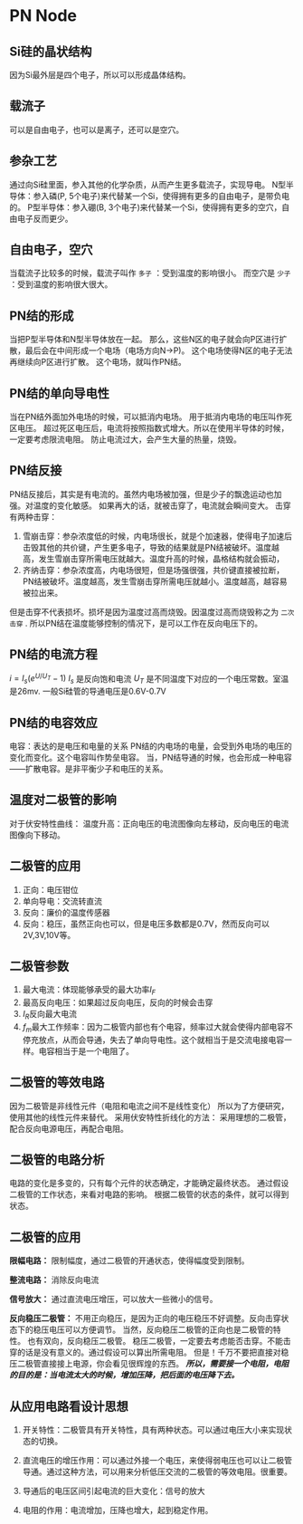 # PN Node

## Si硅的晶状结构

因为Si最外层是四个电子，所以可以形成晶体结构。

## 载流子

可以是自由电子，也可以是离子，还可以是空穴。

## 参杂工艺

通过向Si硅里面，参入其他的化学杂质，从而产生更多载流子，实现导电。
N型半导体：参入磷(P, 5个电子)来代替某一个Si，使得拥有更多的自由电子，是带负电的。
P型半导体：参入硼(B, 3个电子)来代替某一个Si，使得拥有更多的空穴，自由电子反而更少。

## 自由电子，空穴

当载流子比较多的时候，载流子叫作 `多子` ：受到温度的影响很小。
而空穴是 `少子` ：受到温度的影响很大很大。

## PN结的形成

当把P型半导体和N型半导体放在一起。
那么，这些N区的电子就会向P区进行扩散，最后会在中间形成一个电场（电场方向N->P)。
这个电场使得N区的电子无法再继续向P区进行扩散。
这个电场，就叫作PN结。

## PN结的单向导电性

当在PN结外面加外电场的时候，可以抵消内电场。
用于抵消内电场的电压叫作死区电压。
超过死区电压后，电流将按照指数式增大。所以在使用半导体的时候，一定要考虑限流电阻。
防止电流过大，会产生大量的热量，烧毁。

## PN结反接

PN结反接后，其实是有电流的。虽然内电场被加强，但是少子的飘逸运动也加强。对温度的变化敏感。
如果再大的话，就被击穿了，电流就会瞬间变大。
击穿有两种击穿：
1. 雪崩击穿：参杂浓度低的时候，内电场很长，就是个加速器，使得电子加速后击毁其他的共价键，产生更多电子，导致的结果就是PN结被破坏。温度越高，发生雪崩击穿所需电压就越大。温度升高的时候，晶格结构就会振动，
1. 齐纳击穿：参杂浓度高，内电场很短，但是场强很强，共价键直接被拉断，PN结被破坏。温度越高，发生雪崩击穿所需电压就越小。温度越高，越容易被拉出来。

但是击穿不代表损坏。损坏是因为温度过高而烧毁。因温度过高而烧毁称之为 `二次击穿` . 所以PN结在温度能够控制的情况下，是可以工作在反向电压下的。

## PN结的电流方程

$i = I_s(e^{U/U_T}-1)$
$I_s$ 是反向饱和电流
$U_T$ 是不同温度下对应的一个电压常数。室温是26mv.
一般Si硅管的导通电压是0.6V-0.7V

## PN结的电容效应

电容：表达的是电压和电量的关系
PN结的内电场的电量，会受到外电场的电压的变化而变化。这个电容叫作势垒电容。
当，PN结导通的时候，也会形成一种电容——扩散电容。是非平衡少子和电压的关系。

## 温度对二极管的影响

对于伏安特性曲线：
温度升高：正向电压的电流图像向左移动，反向电压的电流图像向下移动。

## 二极管的应用

1. 正向：电压钳位
1. 单向导电：交流转直流
1. 反向：廉价的温度传感器
1. 反向：稳压，虽然正向也可以，但是电压多数都是0.7V，然而反向可以2V,3V,10V等。

## 二极管参数

1. 最大电流：体现能够承受的最大功率$I_F$
1. 最高反向电压：如果超过反向电压，反向的时候会击穿
1. $I_R$反向最大电流
1. $f_m$最大工作频率：因为二极管内部也有个电容，频率过大就会使得内部电容不停充放点，从而会导通，失去了单向导电性。这个就相当于是交流电接电容一样。电容相当于是一个电阻了。

## 二极管的等效电路

因为二极管是非线性元件（电阻和电流之间不是线性变化）
所以为了方便研究，使用其他的线性元件来替代。
采用伏安特性折线化的方法：
采用理想的二极管，配合反向电源电压，再配合电阻。

## 二极管的电路分析

电路的变化是多变的，只有每个元件的状态确定，才能确定最终状态。
通过假设二极管的工作状态，来看对电路的影响。
根据二极管的状态的条件，就可以得到状态。

## 二极管的应用

**限幅电路：**
限制幅度，通过二极管的开通状态，使得幅度受到限制。

**整流电路：**
消除反向电流

**信号放大：**
通过直流电压增压，可以放大一些微小的信号。

**反向稳压二极管：**
不用正向稳压，是因为正向的电压稳压不好调整。反向击穿状态下的稳压电压可以方便调节。
当然，反向稳压二极管的正向也是二极管的特性。
也有双向，反向稳压二极管。
稳压二极管，一定要去考虑能否击穿。不能击穿的话是没有意义的。通过假设可以算出所需电阻。
但是！千万不要把直接对稳压二极管直接接上电源，你会看见很辉煌的东西。
***所以，需要接一个电阻，电阻的目的是：当电流太大的时候，增加压降，把后面的电压降下去。***

## 从应用电路看设计思想

1. 开关特性：二极管具有开关特性，具有两种状态。可以通过电压大小来实现状态的切换。

2. 直流电压的增压作用：可以通过外接一个电压，来使得弱电压也可以让二极管导通。通过这种方法，可以用来分析低压交流的二极管的等效电阻。很重要。

3. 导通后的电压区间引起电流的巨大变化：信号的放大

4. 电阻的作用：电流增加，压降也增大，起到稳定作用。
